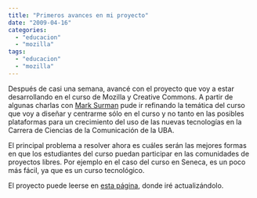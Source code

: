 ```yaml
---
title: "Primeros avances en mi proyecto"
date: "2009-04-16"
categories: 
  - "educacion"
  - "mozilla"
tags: 
  - "educacion"
  - "mozilla"
---
```


Después de casi una semana, avancé con el proyecto que voy a estar desarrollando en el curso de Mozilla y Creative Commons. A partir de algunas charlas con [Mark Surman](http://commonspace.wordpress.com/ "Blog de Mark Surman") pude ir refinando la temática del curso que voy a diseñar y centrarme sólo en el curso y no tanto en las posibles plataformas para un crecimiento del uso de las nuevas tecnologías en la Carrera de Ciencias de la Comunicación de la UBA.

El principal problema a resolver ahora es cuáles serán las mejores formas en que los estudiantes del curso puedan participar en las comunidades de proyectos libres. Por ejemplo en el caso del curso en Seneca, es un poco más fácil, ya que es un curso tecnológico.

El proyecto puede leerse en [esta página](http://unojoenelcielo.com.ar/educacion-abierta/ "Proyecto del curso sobre Educación Abierta"), donde iré actualizándolo.
